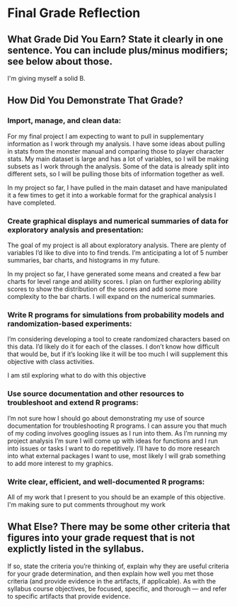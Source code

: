 # Final Grade Reflection

## What Grade Did You Earn? State it clearly in one sentence. You can include plus/minus modifiers; see below about those.
I'm giving myself a solid B.




## How Did You Demonstrate That Grade? 
### Import, manage, and clean data:
For my final project I am expecting to want to pull in supplementary information as I work through my analysis. 
I have some ideas about pulling in stats from the monster manual and comparing those to player character stats. 
My main dataset is large and has a lot of variables, so I will be making subsets as I work through the analysis.
Some of the data is already split into different sets, so I will be pulling those bits of information together as well.

In my project so far, I have pulled in the main dataset and have manipulated it a few times to get it into a workable
format for the graphical analysis I have completed.

### Create graphical displays and numerical summaries of data for exploratory analysis and presentation:
The goal of my project is all about exploratory analysis. There are plenty of variables I’d like to dive into to find trends.
I’m anticipating a lot of 5 number summaries, bar charts, and histograms in my future.

In my project so far, I have generated some means and created a few bar charts for level range and ability scores. I plan on further
exploring ability scores to show the distribution of the scores and add some more complexity to the bar charts. I will expand on the numerical summaries.

### Write R programs for simulations from probability models and randomization-based experiments:
I’m considering developing a tool to create randomized characters based on this data. I’d likely do it for each of the classes. 
I don’t know how difficult that would be, but if it’s looking like it will be too much I will supplement this objective with class activities.

I am stil exploring what to do with this objective

### Use source documentation and other resources to troubleshoot and extend R programs:
I’m not sure how I should go about demonstrating my use of source documentation for troubleshooting R programs. I can assure you that much of my coding involves googling issues as I run into them.
As I’m running my project analysis  I’m sure I will come up with ideas for functions and I run into issues or tasks I want to do repetitively. I’ll have to do more research into what external packages I want to use, most likely I will grab something to add more interest to my graphics.

### Write clear, efficient, and well-documented R programs:
All of my work that I present to you should be an example of this objective. I'm making sure to put comments throughout my work





## What Else? There may be some other criteria that figures into your grade request that is not explictly listed in the syllabus. 
If so, state the criteria you’re thinking of, explain why they are useful criteria for your grade determination, and then explain
how well you met those criteria (and provide evidence in the artifacts, if applicable). As with the syllabus course objectives, be focused,
specific, and thorough — and refer to specific artifacts that provide evidence.
